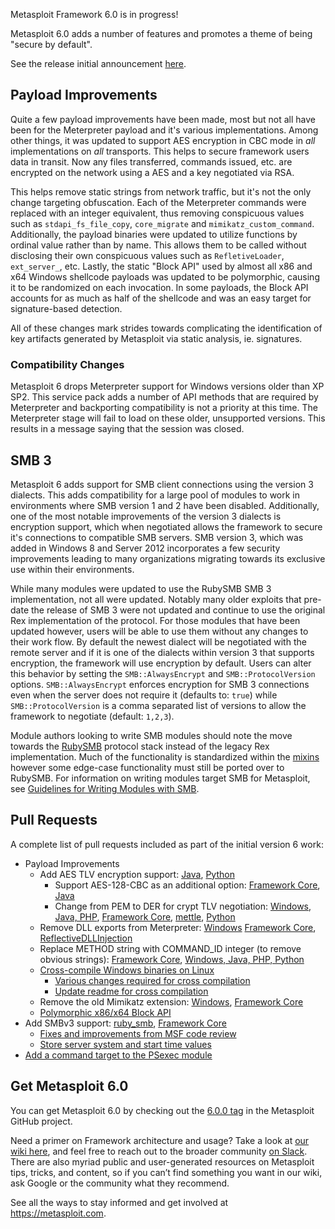 Metasploit Framework 6.0 is in progress!

Metasploit 6.0 adds a number of features and promotes a theme of being "secure by default".

See the release initial announcement [here](https://blog.rapid7.com/2020/08/06/metasploit-6-now-under-active-development/).

## Payload Improvements

Quite a few payload improvements have been made, most but not all have been for the Meterpreter payload and it's various implementations. Among other things, it was updated to support AES encryption in CBC mode in _all_ implementations on _all_ transports. This helps to secure framework users data in transit. Now any files transferred, commands issued, etc. are encrypted on the network using a AES and a key negotiated via RSA.

This helps remove static strings from network traffic, but it's not the only change targeting obfuscation. Each of the Meterpreter commands were replaced with an integer equivalent, thus removing conspicuous values such as `stdapi_fs_file_copy`, `core_migrate` and `mimikatz_custom_command`. Additionally, the payload binaries were updated to utilize functions by ordinal value rather than by name. This allows them to be called without disclosing their own conspicuous values such as `RefletiveLoader`, `ext_server_`, etc. Lastly, the static "Block API" used by almost all x86 and x64 Windows shellcode payloads was updated to be polymorphic, causing it to be randomized on each invocation. In some payloads, the  Block API accounts for as much as half of the shellcode and was an easy target for signature-based detection.

All of these changes mark strides towards complicating the identification of key artifacts generated by Metasploit via static analysis, ie. signatures.

### Compatibility Changes

Metasploit 6 drops Meterpreter support for Windows versions older than XP SP2. This service pack adds a number of API methods that are required by Meterpreter and backporting compatibility is not a priority at this time. The Meterpreter stage will fail to load on these older, unsupported versions. This results in a message saying that the session was closed.

## SMB 3

Metasploit 6 adds support for SMB client connections using the version 3 dialects. This adds compatibility for a large pool of modules to work in environments where SMB version 1 and 2 have been disabled. Additionally, one of the most notable improvements of the version 3 dialects is encryption support, which when negotiated allows the framework to secure it's connections to compatible SMB servers. SMB version 3, which was added in Windows 8 and Server 2012 incorporates a few security improvements leading to many organizations migrating towards its exclusive use within their environments.

While many modules were updated to use the RubySMB SMB 3 implementation, not all were updated. Notably many older exploits that pre-date the release of SMB 3 were not updated and continue to use the original Rex implementation of the protocol. For those modules that have been updated however, users will be able to use them without any changes to their work flow. By default the newest dialect will be negotiated with the remote server and if it is one of the dialects within version 3 that supports encryption, the framework will use encryption by default. Users can alter this behavior by setting the `SMB::AlwaysEncrypt` and `SMB::ProtocolVersion` options. `SMB::AlwaysEncrypt` enforces encryption for SMB 3 connections even when the server does not require it (defaults to: `true`) while `SMB::ProtocolVersion` is a comma separated list of versions to allow the framework to negotiate (default: `1,2,3`).

Module authors looking to write SMB modules should note the move towards the [RubySMB](https://github.com/rapid7/ruby_smb) protocol stack instead of the legacy Rex implementation. Much of the functionality is standardized within the [mixins](https://github.com/rapid7/metasploit-framework/tree/master/lib/msf/core/exploit/smb) however some edge-case functionality must still be ported over to RubySMB. For information on writing modules target SMB for Metasploit, see [Guidelines for Writing Modules with SMB](https://github.com/rapid7/metasploit-framework/wiki/Guidelines-for-Writing-Modules-with-SMB).

## Pull Requests

A complete list of pull requests included as part of the initial version 6 work:

* Payload Improvements
    * Add AES TLV encryption support: [Java](https://github.com/rapid7/metasploit-payloads/pull/400), [Python](https://github.com/rapid7/metasploit-framework/pull/13432)
        * Support AES-128-CBC as an additional option: [Framework Core](https://github.com/rapid7/metasploit-framework/pull/13783), [Java](https://github.com/rapid7/metasploit-payloads/pull/418)
        * Change from PEM to DER for crypt TLV negotiation: [Windows, Java, PHP](https://github.com/rapid7/metasploit-payloads/pull/397), [Framework Core](https://github.com/rapid7/metasploit-framework/pull/13400), [mettle](https://github.com/rapid7/mettle/pull/197), [Python](https://github.com/rapid7/metasploit-payloads/pull/415)
    * Remove DLL exports from Meterpreter: [Windows](https://github.com/rapid7/metasploit-payloads/pull/401) [Framework Core](https://github.com/rapid7/metasploit-framework/pull/13476), [ReflectiveDLLInjection](https://github.com/rapid7/ReflectiveDLLInjection/pull/9)
    * Replace METHOD string with COMMAND_ID integer (to remove obvious strings): [Framework Core](https://github.com/rapid7/metasploit-framework/pull/13395), [Windows, Java, PHP, Python](https://github.com/rapid7/metasploit-payloads/pull/395)
    * [Cross-compile Windows binaries on Linux](https://github.com/rapid7/metasploit-payloads/pull/405)
        * [Various changes required for cross compilation](https://github.com/rapid7/mimikatz/pull/4)
        * [Update readme for cross compilation](https://github.com/rapid7/metasploit-payloads/pull/419)
    * Remove the old Mimikatz extension: [Windows](https://github.com/rapid7/metasploit-payloads/pull/404), [Framework Core](https://github.com/rapid7/metasploit-framework/pull/13529)
    * [Polymorphic x86/x64 Block API](https://github.com/rapid7/metasploit-framework/pull/13832)
* Add SMBv3 support: [ruby_smb](https://github.com/rapid7/ruby_smb/pull/154), [Framework Core](https://github.com/rapid7/metasploit-framework/pull/13417)
    * [Fixes and improvements from MSF code review](https://github.com/rapid7/ruby_smb/pull/156)
    * [Store server system and start time values](https://github.com/rapid7/ruby_smb/pull/155)
* [Add a command target to the PSexec module](https://github.com/rapid7/metasploit-framework/pull/13812)

## Get Metasploit 6.0

You can get Metasploit 6.0 by checking out the [6.0.0 tag](https://github.com/rapid7/metasploit-framework/releases/tag/6.0.0) in the Metasploit GitHub project.

Need a primer on Framework architecture and usage? Take a look at [our wiki here](https://github.com/rapid7/metasploit-framework/wiki), and feel free to reach out to the broader community [on Slack](https://metasploit.com/slack). There are also myriad public and user-generated resources on Metasploit tips, tricks, and content, so if you can’t find something you want in our wiki, ask Google or the community what they recommend. 

See all the ways to stay informed and get involved at <https://metasploit.com>.
